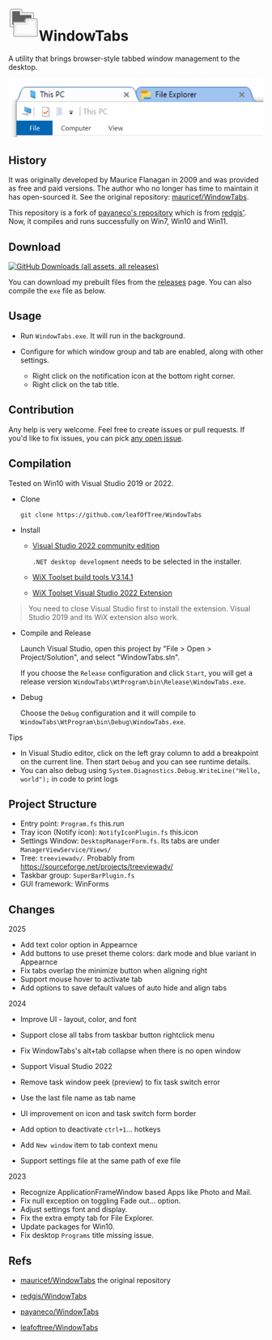 <img src="https://raw.githubusercontent.com/leafOfTree/leafOfTree.github.io/master/windowtabs.png" width="60" height="60" alt="icon" align="left"/>

# WindowTabs

A utility that brings browser-style tabbed window management to the desktop.

<p>
<img alt="screenshot" src="https://raw.githubusercontent.com/leafOfTree/leafOfTree.github.io/master/WindowTabs-example.png" width="560" style="border-radius: 8px" />
</p>

## History
It was originally developed by Maurice Flanagan in 2009 and was provided as free and paid versions.
The author who no longer has time to maintain it has open-sourced it. See the original repository: [mauricef/WindowTabs](https://github.com/mauricef/WindowTabs).

This repository is a fork of [payaneco's repository](https://github.com/payaneco/WindowTabs) which is from [redgis'](https://github.com/redgis/WindowTabs). Now, it compiles and runs successfully on Win7, Win10 and Win11.

## Download

<a href="https://github.com/leafOfTree/WindowTabs/releases">![GitHub Downloads (all assets, all releases)](https://img.shields.io/github/downloads/leafoftree/windowtabs/total)</a>

You can download my prebuilt files from the [releases](https://github.com/leafOfTree/WindowTabs/releases) page. You can also compile the `exe` file as below.

## Usage

- Run `WindowTabs.exe`. It will run in the background.

- Configure for which window group and tab are enabled, along with other settings.
    - Right click on the notification icon at the bottom right corner.
    - Right click on the tab title.

## Contribution

Any help is very welcome. Feel free to create issues or pull requests. If you'd like to fix issues, you can pick [any open issue](https://github.com/leafOfTree/WindowTabs/issues?q=is%3Aissue%20state%3Aopen).

## Compilation

Tested on Win10 with Visual Studio 2019 or 2022.

- Clone

    ```
    git clone https://github.com/leafOfTree/WindowTabs
    ```

- Install

    - [Visual Studio 2022 community edition](https://visualstudio.microsoft.com/)

        `.NET desktop development` needs to be selected in the installer.

    - [WiX Toolset build tools V3.14.1](https://wixtoolset.org/docs/wix3/)

    - [WiX Toolset Visual Studio 2022 Extension](https://marketplace.visualstudio.com/items?itemName=WixToolset.WixToolsetVisualStudio2022Extension)

> You need to close Visual Studio first to install the extension. Visual Studio 2019 and its WiX extension also work.

- Compile and Release

    Launch Visual Studio, open this project by "File > Open > Project/Solution", and select "WindowTabs.sln".

    If you choose the `Release` configuration and click `Start`, you will get a release version `WindowTabs\WtProgram\bin\Release\WindowTabs.exe`.

- Debug

    Choose the `Debug` configuration and it will compile to `WindowTabs\WtProgram\bin\Debug\WindowTabs.exe`.

Tips

- In Visual Studio editor, click on the left gray column to add a breakpoint on the current line. Then start `Debug` and you can see runtime details.
- You can also debug using `System.Diagnostics.Debug.WriteLine("Hello, world");` in code to print logs

## Project Structure

- Entry point: `Program.fs` this.run
- Tray icon (Notify icon): `NotifyIconPlugin.fs` this.icon
- Settings Window: `DesktopManagerForm.fs`. Its tabs are under `ManagerViewService/Views/`
- Tree: `treeviewadv/`. Probably from https://sourceforge.net/projects/treeviewadv/
- Taskbar group: `SuperBarPlugin.fs`
- GUI framework: WinForms

## Changes

2025

- Add text color option in Appearnce
- Add buttons to use preset theme colors: dark mode and blue variant in Appearnce
- Fix tabs overlap the minimize button when aligning right
- Support mouse hover to activate tab
- Add options to save default values of auto hide and align tabs

2024

- Improve UI - layout, color, and font
- Support close all tabs from taskbar button rightclick menu
- Fix WindowTabs's alt+tab collapse when there is no open window

- Support Visual Studio 2022

- Remove task window peek (preview) to fix task switch error
- Use the last file name as tab name
- UI improvement on icon and task switch form border

- Add option to deactivate `ctrl+1`... hotkeys
- Add `New window` item to tab context menu
- Support settings file at the same path of exe file

2023

- Recognize ApplicationFrameWindow based Apps like Photo and Mail.
- Fix null exception on toggling Fade out... option.
- Adjust settings font and display.
- Fix the extra empty tab for File Explorer.
- Update packages for Win10.
- Fix desktop `Programs` title missing issue.

## Refs

- [mauricef/WindowTabs](https://github.com/mauricef/WindowTabs) the original repository

- [redgis/WindowTabs](https://github.com/redgis/WindowTabs)

- [payaneco/WindowTabs](https://github.com/payaneco/WindowTabs)

- [leafoftree/WindowTabs](https://github.com/leafOfTree/WindowTabs)
